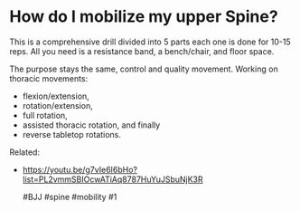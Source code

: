 # How do I mobilize my upper Spine?

This is a comprehensive drill divided into 5 parts each one is done for 10-15 reps. 
All you need is a resistance band, a bench/chair, and floor space. 

The purpose stays the same, control and quality movement. Working on thoracic movements:

- flexion/extension,
- rotation/extension, 
- full rotation, 
- assisted thoracic rotation, and finally 
- reverse tabletop rotations.

Related: 
 - https://youtu.be/g7vIe6I6bHo?list=PL2vmmSBIOcwATiAq8787HuYuJSbuNjK3R

    #BJJ #spine #mobility #1
